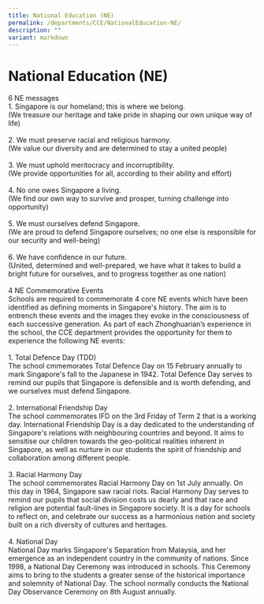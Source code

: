```yaml
---
title: National Education (NE)
permalink: /departments/CCE/NationalEducation-NE/
description: ""
variant: markdown
---
```

# **National Education (NE)**
6 NE messages
<br>1.  Singapore is our homeland; this is where we belong.  
(We treasure our heritage and take pride in shaping our own unique way of life)
<br><br>2.  We must preserve racial and religious harmony.  
(We value our diversity and are determined to stay a united people)
<br><br>3.  We must uphold meritocracy and incorruptibility.  
(We provide opportunities for all, according to their ability and effort)
<br><br>4.  No one owes Singapore a living.  
(We find our own way to survive and prosper, turning challenge into opportunity)
<br><br>5.  We must ourselves defend Singapore.  
(We are proud to defend Singapore ourselves; no one else is responsible for our security and well-being)
<br><br>6.  We have confidence in our future.  
(United, determined and well-prepared, we have what it takes to build a bright future for ourselves, and to progress together as one nation)
<br><br>4 NE Commemorative Events
<br>Schools are required to commemorate 4 core NE events which have been identified as defining moments in Singapore's history. The aim is to entrench these events and the images they evoke in the consciousness of each successive generation. As part of each Zhonghuarian’s experience in the school, the CCE department provides the opportunity for them to experience the following NE events:<br>
<br>1. Total Defence Day (TDD)
<br>The school cmmemorates Total Defence Day on&nbsp;15 February annually to mark Singapore's fall to the Japanese in 1942. Total Defence Day serves to remind our pupils that Singapore is defensible and is worth defending, and we ourselves must defend Singapore.    
<br>2. International Friendship Day
<br>The school commemorates IFD on the 3rd Friday of Term 2 that is a working day. International Friendship Day is a day dedicated to the understanding of Singapore's relations with neighbouring countries and beyond. It aims to sensitise our children towards the geo-political realities inherent in Singapore, as well as nurture in our students the spirit of friendship and collaboration among different people.<br>
<br>3. Racial Harmony Day
<br>The school commemorates Racial Harmony Day on 1st July annually. On this day in 1964, Singapore saw racial riots. Racial Harmony Day serves to remind our pupils that social division costs us dearly and that race and religion are potential fault-lines in Singapore society. It is a day for schools to reflect on, and celebrate our success as a harmonious nation and society built on a rich diversity of cultures and heritages.<br>
<br>4. National Day
<br>National Day marks Singapore's Separation from Malaysia, and her emergence as an independent country in the community of nations. Since 1998, a National Day Ceremony was introduced in schools. This Ceremony aims to bring to the students a greater sense of the historical importance and solemnity of National Day. The school normally conducts the National Day Observance Ceremony on 8th August annually.